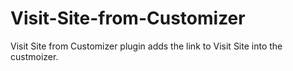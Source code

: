 # Visit-Site-from-Customizer
Visit Site from Customizer plugin adds the link to Visit Site into the custmoizer.
